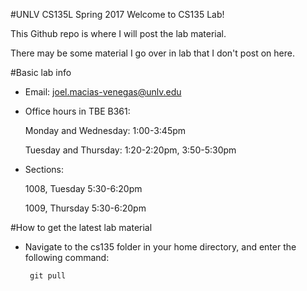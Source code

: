 #UNLV CS135L Spring 2017
Welcome to CS135 Lab! 

This Github repo is where I will post the lab material.

There may be some material I go over in lab that I don't post on here. 

#Basic lab info 
 * Email: joel.macias-venegas@unlv.edu
 * Office hours in TBE B361: 
	
	Monday and Wednesday: 1:00-3:45pm

	Tuesday and Thursday: 1:20-2:20pm, 3:50-5:30pm
 * Sections: 

	1008, Tuesday  5:30-6:20pm

	1009, Thursday 5:30-6:20pm

#How to get the latest lab material
 * Navigate to the cs135 folder in your home directory, and enter the following command:

		git pull
